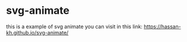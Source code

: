 # svg-animate
this is a example of svg animate
you can visit in this link: https://hassan-kh.github.io/svg-animate/

